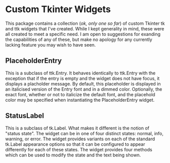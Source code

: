 # Custom Tkinter Widgets

This package contains a collection (*ok, only one so far*) of 
custom Tkinter tk and ttk widgets that I've created.  While I kept
generality in mind, these were all created to meet a specific 
need.  I am open to suggestions for exanding the capabilities
of any of these, but make no apology for any currently lacking
feature you may wish to have seen.

## PlaceholderEntry

This is a subclass of ttk.Entry.  It behaves identically to ttk.Entry
with the exception that if the entry is empty and the widget does not
have focus, it displays a placholder message.  By default, this 
placeholder is displayed in an italicised version of the Entry font
and in a dimmed color.  Optionally, the exact font, whether or not to
italicize the default font, and the placehold color may be specified
when instantiating the PlaceholderEntry widget.

## StatusLabel

This is a subclass of tk.Label.  What makes it different is the
notion of "status state".  The widget can be in one of four 
distinct states: normal, info, warning, or error.  The widget
provides variants on each of the standard tk.Label appearance
options so that it can be configured to appear differently for
each of these states.  The widget provides four methods which 
can be used to modify the state and the text being shown.
